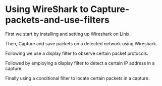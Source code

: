 <p align="center">
<https://www.wireshark.org/> 

# Using WireShark to Capture-packets-and-use-filters

First we start by installing and setting up Wireshark on Linix.

Then, Capture and save packets on a detected network using Wireshark.

Following we use a display filter to observe certain packet protocols.

Followed by employing a display filter to detect a certain IP address in a capture.

Finally using a conditional filter to locate certain packets in a capture.
